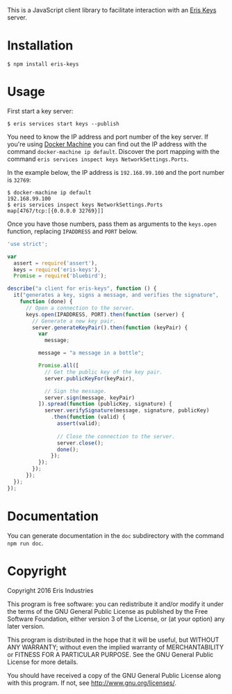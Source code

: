 This is a JavaScript client library to facilitate interaction with an [Eris Keys](https://github.com/eris-ltd/eris-keys) server.

# Installation

`$ npm install eris-keys`

# Usage

First start a key server:

`$ eris services start keys --publish`

You need to know the IP address and port number of the key server.  If you're using [Docker Machine](https://docs.docker.com/machine/) you can find out the IP address with the command `docker-machine ip default`.  Discover the port mapping with the command `eris services inspect keys NetworkSettings.Ports`.

In the example below, the IP address is `192.168.99.100` and the port number is `32769`:

```shell
$ docker-machine ip default
192.168.99.100
$ eris services inspect keys NetworkSettings.Ports
map[4767/tcp:[{0.0.0.0 32769}]]
```

Once you have those numbers, pass them as arguments to the `keys.open` function, replacing `IPADDRESS` and `PORT` below.

```JavaScript
'use strict';

var
  assert = require('assert'),
  keys = require('eris-keys'),
  Promise = require('bluebird');

describe("a client for eris-keys", function () {
  it("generates a key, signs a message, and verifies the signature",
    function (done) {
      // Open a connection to the server.
      keys.open(IPADDRESS, PORT).then(function (server) {
        // Generate a new key pair.
        server.generateKeyPair().then(function (keyPair) {
          var
            message;

          message = "a message in a bottle";

          Promise.all([
            // Get the public key of the key pair.
            server.publicKeyFor(keyPair),

            // Sign the message.
            server.sign(message, keyPair)
          ]).spread(function (publicKey, signature) {
            server.verifySignature(message, signature, publicKey)
              .then(function (valid) {
                assert(valid);
                
                // Close the connection to the server.
                server.close();
                done();
              });
          });
        });
      });
  });
});
```

# Documentation

You can generate documentation in the `doc` subdirectory with the command `npm run doc`.

# Copyright

Copyright 2016 Eris Industries

This program is free software: you can redistribute it and/or modify
it under the terms of the GNU General Public License as published by
the Free Software Foundation, either version 3 of the License, or
(at your option) any later version.

This program is distributed in the hope that it will be useful,
but WITHOUT ANY WARRANTY; without even the implied warranty of
MERCHANTABILITY or FITNESS FOR A PARTICULAR PURPOSE.  See the
GNU General Public License for more details.

You should have received a copy of the GNU General Public License
along with this program.  If not, see <http://www.gnu.org/licenses/>.